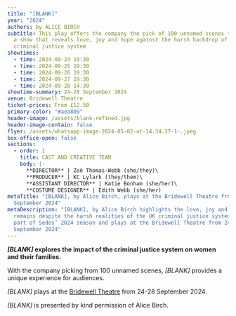 ```yaml
---
title: "[BLANK]"
year: "2024"
authors: by ALICE BIRCH
subtitle: This play offers the company the pick of 100 unnamed scenes to create
  a show that reveals love, joy and hope against the harsh backdrop of the UK
  criminal justice system
showtimes:
  - time: 2024-09-24 19:30
  - time: 2024-09-25 19:30
  - time: 2024-09-26 19:30
  - time: 2024-09-27 19:30
  - time: 2024-09-28 14:30
showtime-summary: 24-28 September 2024
venue: Bridewell Theatre
ticket-prices: From £12.50
primary-color: "#aea809"
header-image: /assets/blank-refined.jpg
header-image-contain: false
flyer: /assets/whatsapp-image-2024-05-02-at-14.34.37-1-.jpeg
box-office-open: false
sections:
  - order: 1
    title: CAST AND CREATIVE TEAM
    body: |-
      **DIRECTOR** | Zoë Thomas-Webb (she/they)\
      **PRODUCER** | KC Lylark (they/them)\
      **ASSISTANT DIRECTOR** | Katie Bonham (she/her)\
      **COSTUME DESIGNER** | Edith Webb (she/her)
metaTitle: "[BLANK], by Alice Birch, plays at the Bridewell Theatre from 24-28
  September 2024"
metaDescription: "[BLANK], by Alice Birch highlights the love, joy and hope that
  remains despite the harsh realities of the UK criminal justice system. It is
  part of Sedos’ 2024 season and plays at the Bridewell Theatre from 24-28
  September 2024"
---
```

***\[﻿BLANK]* explores the impact of the criminal justice system on women and their families.**

With the company picking from 100 unnamed scenes, *\[BLANK]* provides a unique experience for audiences.

*\[﻿BLANK]* plays at the [Bridewell Theatre](https://www.sedos.co.uk/venues/bridewell) from 24-28 September 2024. 

*\[﻿BLANK]* is presented by kind permission of Alice Birch.
